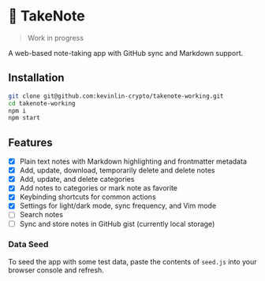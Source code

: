 # 📝 TakeNote

> Work in progress

A web-based note-taking app with GitHub sync and Markdown support.

## Installation

```bash
git clone git@github.com:kevinlin-crypto/takenote-working.git
cd takenote-working
npm i
npm start
```

## Features

- [x] Plain text notes with Markdown highlighting and frontmatter metadata
- [x] Add, update, download, temporarily delete and delete notes
- [x] Add, update, and delete categories
- [x] Add notes to categories or mark note as favorite
- [x] Keybinding shortcuts for common actions
- [x] Settings for light/dark mode, sync frequency, and Vim mode
- [ ] Search notes
- [ ] Sync and store notes in GitHub gist (currently local storage)

### Data Seed

To seed the app with some test data, paste the contents of `seed.js` into your browser console and refresh.
